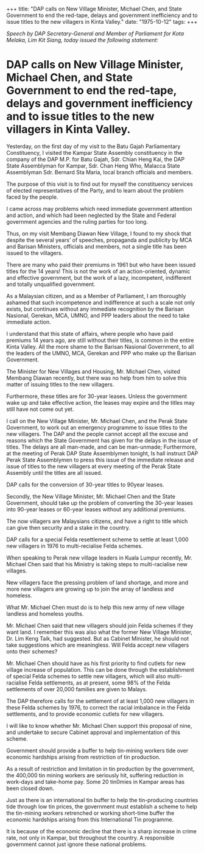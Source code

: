 +++ 
title: "DAP calls on New Village Minister, Michael Chen, and State Government to end the red-tape, delays and government inefficiency and to issue titles to the new villagers in Kinta Valley."
date: "1975-10-12"
tags:
+++

_Speech by DAP Secretary-General and Member of Parliament for Kota Melaka, Lim Kit Siang, today issued the following statement:_

# DAP calls on New Village Minister, Michael Chen, and State Government to end the red-tape, delays and government inefficiency and to issue titles to the new villagers in Kinta Valley.

Yesterday, on the first day of my visit to the Batu Gajah Parliamentary Constituency, I visited the Kampar State Assembly constituency in the company of the DAP M.P. for Batu Gajah, Sdr. Chian Heng Kai, the DAP State Assemblyman for Kampar, Sdr. Chan Heng Who, Malacca State Assemblyman Sdr. Bernard Sta Maria, local branch officials and members.</u>

The purpose of this visit is to find out for myself the constituency services of elected representatives of the Party, and to learn about the problem faced by the people.

I came across may problems which need immediate government attention and action, and which had been neglected by the State and Federal government agencies and the ruling parties for too long.

Thus, on my visit Membang Diawan New Village, I found to my shock that despite the several years’ of speeches, propaganda and publicity by MCA and Barisan Ministers, officials and members, not a single title has been issued to the villagers.

There are many who paid their premiums in 1961 but who have been issued titles for the 14 years! This is not the work of an action-oriented, dynamic and effective government, but the work of a lazy, incompetent, indifferent and totally unqualified government.

As a Malaysian citizen, and as a Member of Parliament, I am thoroughly ashamed that such incompetence and indifference at such a scale not only exists, but continues without any immediate recognition by the Barisan Nasional, Gerekan, MCA, UMNO, and PPP leaders about the need to take immediate action.

I understand that this state of affairs, where people who have paid premiums 14 years ago, are still without their titles, is common in the entire Kinta Valley. All the more shame to the Barisan Nasional Government, to all the leaders of the UMNO, MCA, Gerekan and PPP who make up the Barisan Government.

The Minister for New Villages and Housing, Mr. Michael Chen, visited Membang Diawan recently, but there was no help from him to solve this matter of issuing titles to the new villagers.

Furthermore, these titles are for 30-year leases. Unless the government wake up and take effective action, the leases may expire and the titles may still have not come out yet.

I call on the New Village Minister, Mr. Michael Chen, and the Perak State Government, to work out an emergency programme to issue titles to the new villagers. The DAP and the people cannot accept all the excuse and reasons which the State Government has given for the delays in the issue of titles. The delays are all man-made, and can be man-unmade;
Furthermore, at the meeting of Perak DAP State Assemblymen tonight, Is hall instruct DAP Perak State Assemblymen to press this issue of the immediate release and issue of titles to the new villagers at every meeting of the Perak State Assembly until the titles are all issued.

DAP calls for the conversion of 30-year titles to 90year leases.

Secondly, the New Village Minister, Mr. Michael Chen and the State Government, should take up the problem of converting the 30-year leases into 90-year leases or 60-year leases without any additional premiums.

The now villagers are Malaysians citizens, and have a right to title which can give then security and a stake in the country.

DAP calls for a special Felda resettlement scheme to settle at least 1,000 new villagers in 1976 to multi-recialise Felda schemes.

When speaking to Perak new village leaders in Kuala Lumpur recently, Mr. Michael Chen said that his Ministry is taking steps to multi-racialise new villages.

New villagers face the pressing problem of land shortage, and more and more new villagers are growing up to join the array of landless and homeless.

What Mr. Michael Chen must do is to help this new army of new village landless and homeless youths.

Mr. Michael Chen said that new villagers should join Felda schemes if they want land. I remember this was also what the former New Village Minister, Dr. Lim Keng Taik, had suggested. But as Cabinet Minister, he should not take suggestions which are meaningless. Will Felda accept new villagers onto their schemes?

Mr. Michael Chen should have as his first priority to find cutlets for new village increase of population. This can be done through the establishment of special Felda schemes to settle new villagers, which will also multi-racialise Felda settlements, as at present, some 98% of the Felda settlements of over 20,000 families are given to Malays.

The DAP therefore calls for the settlement of at least 1,000 new villagers in these Felda schemes by 1976, to correct the racial imbalance in the Felda settlements, and to provide economic cutlets for new villagers.

I will like to know whether Mr. Michael Chen support this proposal of nine, and undertake to secure Cabinet approval and implementation of this scheme. 

Government should provide a buffer to help tin-mining workers tide over economic hardships arising from restriction of tin production.

As a result of restriction and limitation in tin production by the government, the 400,000 tin mining workers are seriously hit, suffering reduction in work-days and take-home pay. Some 20 tin0mies in Kampar areas has been closed down.

Just as there is an international tin buffer to help the tin-producing countries tide through low tin prices, the government must establish a scheme to help the tin-mining workers retrenched or working short-time buffer the economic hardships arising from this International Tin programme.

It is because of the economic decline that there is a sharp increase in crime rate, not only in Kampar, but throughout the country. A responsible government cannot just ignore these national problems.
 

